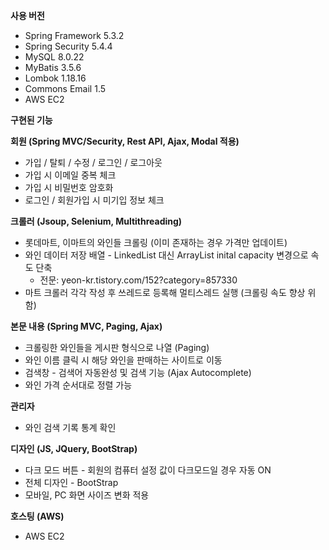**사용 버전**
+ Spring Framework 5.3.2
+ Spring Security 5.4.4
+ MySQL 8.0.22
+ MyBatis 3.5.6
+ Lombok 1.18.16
+ Commons Email 1.5
+ AWS EC2

**구현된 기능**

**회원 (Spring MVC/Security, Rest API, Ajax, Modal 적용)**
+ 가입 / 탈퇴 / 수정 / 로그인 / 로그아웃
+ 가입 시 이메일 중복 체크
+ 가입 시 비밀번호 암호화
+ 로그인 / 회원가입 시 미기입 정보 체크

**크롤러 (Jsoup, Selenium, Multithreading)**
+ 롯데마트, 이마트의 와인들 크롤링 (이미 존재하는 경우 가격만 업데이트)
+ 와인 데이터 저장 배열 -  LinkedList 대신 ArrayList inital capacity 변경으로 속도 단축
  +  전문: yeon-kr.tistory.com/152?category=857330
+ 마트 크롤러 각각 작성 후 쓰레드로 등록해 멀티스레드 실행 (크롤링 속도 향상 위함)

**본문 내용 (Spring MVC, Paging, Ajax)**
+ 크롤링한 와인들을 게시판 형식으로 나열 (Paging)
+ 와인 이름 클릭 시 해당 와인을 판매하는 사이트로 이동
+ 검색창 - 검색어 자동완성 및 검색 기능 (Ajax Autocomplete)
+ 와인 가격 순서대로 정렬 가능

**관리자**
+ 와인 검색 기록 통계 확인

**디자인 (JS, JQuery, BootStrap)**
+ 다크 모드 버튼 - 회원의 컴퓨터 설정 값이 다크모드일 경우 자동 ON
+ 전체 디자인 - BootStrap
+ 모바일, PC 화면 사이즈 변화 적용

**호스팅 (AWS)**
+ AWS EC2 
